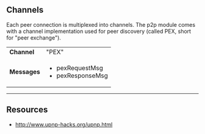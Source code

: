 ## Channels

Each peer connection is multiplexed into channels.
The p2p module comes with a channel implementation used for peer
discovery (called PEX, short for "peer exchange").

<table>
  <tr>
    <td><b>Channel</b></td>
    <td>"PEX"</td>
  </tr>
  <tr>
    <td><b>Messages</b></td>
    <td>
      <ul>
        <li>pexRequestMsg</li>
        <li>pexResponseMsg</li>
      </ul>
    </td>
  </tr>
</table>
<hr />

## Resources

* http://www.upnp-hacks.org/upnp.html
